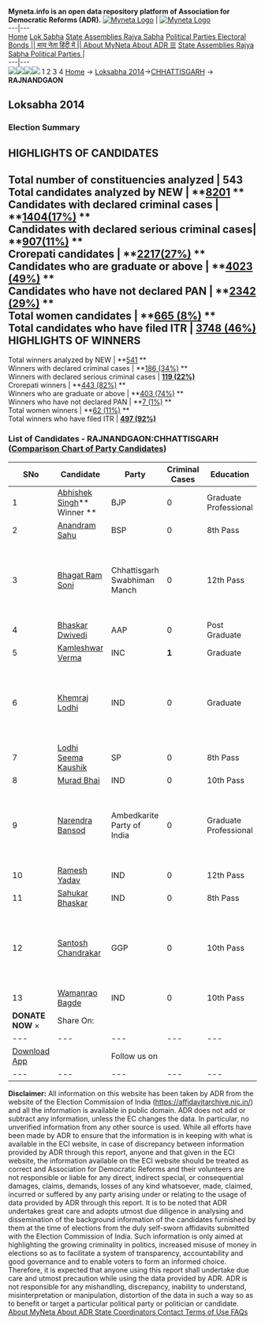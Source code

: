 **Myneta.info is an open data repository platform of Association for Democratic Reforms (ADR).**
[![Myneta Logo](https://www.myneta.info/lib/img/myneta-logo.png)](https://www.myneta.info/) | [![Myneta Logo](https://www.myneta.info/lib/img/adr-logo.png)](https://adrindia.org)  
---|---  
[Home](https://www.myneta.info/) [Lok Sabha](https://www.myneta.info/#ls "Lok Sabha") [ State Assemblies ](https://www.myneta.info/#sa "State Assemblies") [Rajya Sabha](https://www.myneta.info/#rs "Rajya Sabha") [Political Parties ](https://www.myneta.info/party "Political Parties") [ Electoral Bonds ](https://www.myneta.info/electoral_bonds "Electoral Bonds") [ || माय नेता हिंदी में || ](https://translate.google.co.in/translate?prev=hp&hl=en&js=y&u=www.myneta.info&sl=en&tl=hi&history_state0=) [ About MyNeta ](https://adrindia.org/content/about-myneta) [ About ADR ](https://adrindia.org/about-adr/who-we-are) [☰](javascript:void\(0\))
[ State Assemblies ](https://www.myneta.info/#sa "State Assemblies") [ Rajya Sabha ](https://www.myneta.info/#rs "Rajya Sabha") [ Political Parties ](https://www.myneta.info/party "Political Parties")
|   
---|---  
![](https://www.myneta.info/lib/img/banner/banner-1.png)![](https://www.myneta.info/lib/img/banner/banner-2.png)![](https://www.myneta.info/lib/img/banner/banner-3.png)![](https://www.myneta.info/lib/img/banner/banner-4.png)
1  2  3  4 
[Home](https://www.myneta.info/) → [Loksabha 2014](https://www.myneta.info/ls2014/)→[CHHATTISGARH](https://www.myneta.info/ls2014/index.php?action=show_constituencies&state_id=26) → **RAJNANDGAON**
### 
## Loksabha 2014
###  Election Summary 
HIGHLIGHTS OF CANDIDATES  
---  
Total number of constituencies analyzed |  543   
Total candidates analyzed by NEW | **[8201](https://www.myneta.info/ls2014/index.php?action=summary&subAction=candidates_analyzed&sort=candidate#summary) **  
Candidates with declared criminal cases | **[1404(17%)](https://www.myneta.info/ls2014/index.php?action=summary&subAction=crime&sort=candidate#summary) **  
Candidates with declared serious criminal cases| **[907(11%)](https://www.myneta.info/ls2014/index.php?action=summary&subAction=serious_crime&sort=candidate#summary) **  
Crorepati candidates | **[2217(27%)](https://www.myneta.info/ls2014/index.php?action=summary&subAction=crorepati&sort=candidate#summary) **  
Candidates who are graduate or above | **[4023 (49%)](https://www.myneta.info/ls2014/index.php?action=summary&subAction=education&sort=candidate#summary) **  
Candidates who have not declared PAN | **[2342 (29%)](https://www.myneta.info/ls2014/index.php?action=summary&subAction=without_pan&sort=candidate#summary) **  
Total women candidates | **[665 (8%)](https://www.myneta.info/ls2014/index.php?action=summary&subAction=women_candidate&sort=candidate#summary) **  
Total candidates who have filed ITR | [**3748 (46%)**](https://www.myneta.info/ls2014/index.php?action=summary&subAction=filed_itr&sort=candidate#summary)  
HIGHLIGHTS OF WINNERS  
---  
Total winners analyzed by NEW | **[541](https://www.myneta.info/ls2014/index.php?action=summary&subAction=winner_analyzed&sort=candidate#summary) **  
Winners with declared criminal cases | **[186 (34%)](https://www.myneta.info/ls2014/index.php?action=summary&subAction=winner_crime&sort=candidate#summary) **  
Winners with declared serious criminal cases | **[119 (22%)](https://www.myneta.info/ls2014/index.php?action=summary&subAction=winner_serious_crime&sort=candidate#summary)**  
Crorepati winners | **[443 (82%)](https://www.myneta.info/ls2014/index.php?action=summary&subAction=winner_crorepati&sort=candidate#summary) **  
Winners who are graduate or above | **[403 (74%)](https://www.myneta.info/ls2014/index.php?action=summary&subAction=winner_education&sort=candidate#summary) **  
Winners who have not declared PAN | **[7 (1%)](https://www.myneta.info/ls2014/index.php?action=summary&subAction=winner_without_pan&sort=candidate#summary) **  
Total women winners | **[62 (11%)](https://www.myneta.info/ls2014/index.php?action=summary&subAction=winner_women&sort=candidate#summary) **  
Total winners who have filed ITR | [**497 (92%)**](https://www.myneta.info/ls2014/index.php?action=summary&subAction=winner_filed_itr&sort=candidate#summary)  
### List of Candidates - RAJNANDGAON:CHHATTISGARH ([Comparison Chart of Party Candidates](https://www.myneta.info/ls2014/comparisonchart.php?constituency_id=111))
SNo | Candidate| Party| Criminal Cases| Education| Age| Total Assets| Liabilities  
---|---|---|---|---|---|---|---  
1  | [Abhishek Singh](https://www.myneta.info/ls2014/candidate.php?candidate_id=107)** Winner ** | BJP | 0 | Graduate Professional| 33 | Rs 4,40,93,207 ~ 4 Crore+ | Rs 0 ~   
2  | [Anandram Sahu](https://www.myneta.info/ls2014/candidate.php?candidate_id=2808) | BSP | 0 | 8th Pass| 31 | Rs 66,80,680 ~ 66 Lacs+ | Rs 3,00,000 ~ 3 Lacs+  
3  | [Bhagat Ram Soni](https://www.myneta.info/ls2014/candidate.php?candidate_id=2811) | Chhattisgarh Swabhiman Manch | 0 | 12th Pass| 43 | ![](https://myneta.info/image_v2.php?myneta_folder=ls2014&candidate_id=2811&col=ta) | ![](https://myneta.info/image_v2.php?myneta_folder=ls2014&candidate_id=2811&col=lia)  
4  | [Bhaskar Dwivedi](https://www.myneta.info/ls2014/candidate.php?candidate_id=2809) | AAP | 0 | Post Graduate| 41 | Rs 1,27,08,752 ~ 1 Crore+ | Rs 48,14,872 ~ 48 Lacs+  
5  | [Kamleshwar Verma](https://www.myneta.info/ls2014/candidate.php?candidate_id=2806) | INC | **1** | Graduate| 53 | Rs 2,11,11,998 ~ 2 Crore+ | Rs 2,36,375 ~ 2 Lacs+  
6  | [Khemraj Lodhi](https://www.myneta.info/ls2014/candidate.php?candidate_id=2805) | IND | 0 | Graduate| 42 | ![](https://myneta.info/image_v2.php?myneta_folder=ls2014&candidate_id=2805&col=ta) | ![](https://myneta.info/image_v2.php?myneta_folder=ls2014&candidate_id=2805&col=lia)  
7  | [Lodhi Seema Kaushik](https://www.myneta.info/ls2014/candidate.php?candidate_id=3910) | SP | 0 | 8th Pass| 43 | Rs 1,07,20,000 ~ 1 Crore+ | Rs 12,40,000 ~ 12 Lacs+  
8  | [Murad Bhai](https://www.myneta.info/ls2014/candidate.php?candidate_id=3911) | IND | 0 | 10th Pass| 66 | Rs 1,24,00,000 ~ 1 Crore+ | Rs 1,20,000 ~ 1 Lacs+  
9  | [Narendra Bansod](https://www.myneta.info/ls2014/candidate.php?candidate_id=2807) | Ambedkarite Party of India | 0 | Graduate Professional| 46 | ![](https://myneta.info/image_v2.php?myneta_folder=ls2014&candidate_id=2807&col=ta) | ![](https://myneta.info/image_v2.php?myneta_folder=ls2014&candidate_id=2807&col=lia)  
10  | [Ramesh Yadav](https://www.myneta.info/ls2014/candidate.php?candidate_id=3912) | IND | 0 | 12th Pass| 42 | Rs 19,30,155 ~ 19 Lacs+ | Rs 0 ~   
11  | [Sahukar Bhaskar](https://www.myneta.info/ls2014/candidate.php?candidate_id=3914) | IND | 0 | 8th Pass| 36 | Rs 23,35,477 ~ 23 Lacs+ | Rs 1,50,000 ~ 1 Lacs+  
12  | [Santosh Chandrakar](https://www.myneta.info/ls2014/candidate.php?candidate_id=2810) | GGP | 0 | 10th Pass| 51 | ![](https://myneta.info/image_v2.php?myneta_folder=ls2014&candidate_id=2810&col=ta) | ![](https://myneta.info/image_v2.php?myneta_folder=ls2014&candidate_id=2810&col=lia)  
13  | [Wamanrao Bagde](https://www.myneta.info/ls2014/candidate.php?candidate_id=3913) | IND | 0 | 10th Pass| 68 | Rs 1,64,95,585 ~ 1 Crore+ | Rs 0 ~   
|  **DONATE NOW** × |  Share On:  | [](https://api.whatsapp.com/send?text=https%3A%2F%2Fmyneta.info%2Fpunjab2022%2Findex.php%3Faction%3Dshow_constituencies%26state_id%3D19) | [](https://www.facebook.com/sharer/sharer.php?u=https%3A%2F%2Fmyneta.info%2Fpunjab2022%2Findex.php%3Faction%3Dshow_constituencies%26state_id%3D19) | [](https://twitter.com/share?url=https%3A%2F%2Fmyneta.info%2Fpunjab2022%2Findex.php%3Faction%3Dshow_constituencies%26state_id%3D19)  
---|---|---|---|---  
| [ Download App ](https://play.google.com/store/apps/details?id=com.webrosoft.myneta1&pcampaignid=pcampaignidMKT-Other-global-all-co-prtnr-py-PartBadge-Mar2515-1) | [](https://play.google.com/store/apps/details?id=com.webrosoft.myneta1&pcampaignid=pcampaignidMKT-Other-global-all-co-prtnr-py-PartBadge-Mar2515-1) |  Follow us on  | [](https://www.facebook.com/adrindia.org/) | [](https://twitter.com/adrspeaks) | [](https://groups.google.com/g/national-election-watch?hl=en&pli=1) | [](https://www.instagram.com/adrspeaks/) | [](https://www.youtube.com/user/adrspeaks) | [](https://sharechat.com/profile/adrspeaks)  
---|---|---|---|---|---|---|---|---  
**Disclaimer:** All information on this website has been taken by ADR from the website of the Election Commission of India (https://affidavitarchive.nic.in/) and all the information is available in public domain. ADR does not add or subtract any information, unless the EC changes the data. In particular, no unverified information from any other source is used. While all efforts have been made by ADR to ensure that the information is in keeping with what is available in the ECI website, in case of discrepancy between information provided by ADR through this report, anyone and that given in the ECI website, the information available on the ECI website should be treated as correct and Association for Democratic Reforms and their volunteers are not responsible or liable for any direct, indirect special, or consequential damages, claims, demands, losses of any kind whatsoever, made, claimed, incurred or suffered by any party arising under or relating to the usage of data provided by ADR through this report. It is to be noted that ADR undertakes great care and adopts utmost due diligence in analysing and dissemination of the background information of the candidates furnished by them at the time of elections from the duly self-sworn affidavits submitted with the Election Commission of India. Such information is only aimed at highlighting the growing criminality in politics, increased misuse of money in elections so as to facilitate a system of transparency, accountability and good governance and to enable voters to form an informed choice. Therefore, it is expected that anyone using this report shall undertake due care and utmost precaution while using the data provided by ADR. ADR is not responsible for any mishandling, discrepancy, inability to understand, misinterpretation or manipulation, distortion of the data in such a way so as to benefit or target a particular political party or politician or candidate. 
[ About MyNeta ](https://adrindia.org/content/about-myneta) [ About ADR ](https://adrindia.org/about-adr/who-we-are) [ State Coordinators ](https://adrindia.org/about-adr/state-coordinators) [ Contact ](https://adrindia.org/contact-us) [ Terms of Use ](https://adrindia.org/content/adr-terms-use) [ FAQs ](https://adrindia.org/content/faqs)
